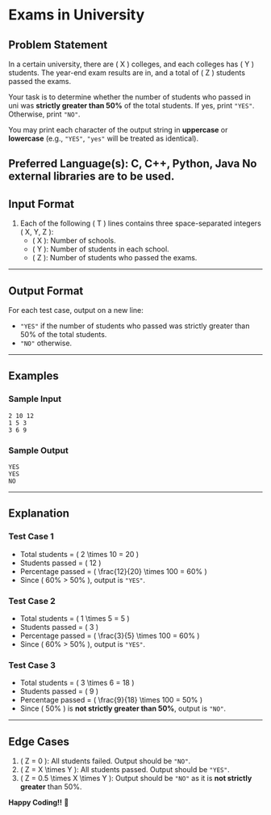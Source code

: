 # **Exams in University**

## **Problem Statement**

In a certain university, there are \( X \) colleges, and each colleges has \( Y \) students. The year-end exam results are in, and a total of \( Z \) students passed the exams.

Your task is to determine whether the number of students who passed in uni was **strictly greater than 50%** of the total students. If yes, print `"YES"`. Otherwise, print `"NO"`.

You may print each character of the output string in **uppercase** or **lowercase** (e.g., `"YES"`, `"yes"` will be treated as identical).

Preferred Language(s): C, C++, Python, Java
No external libraries are to be used.
---

## **Input Format**

1. Each of the following \( T \) lines contains three space-separated integers \( X, Y, Z \):
   - \( X \): Number of schools.
   - \( Y \): Number of students in each school.
   - \( Z \): Number of students who passed the exams.

---

## **Output Format**

For each test case, output on a new line:  
- `"YES"` if the number of students who passed was strictly greater than 50% of the total students.
- `"NO"` otherwise.

---

## **Examples**

### **Sample Input**
```
2 10 12
1 5 3
3 6 9
```

### **Sample Output**
```
YES
YES
NO
```

---

## **Explanation**

### **Test Case 1**  
- Total students = \( 2 \times 10 = 20 \)  
- Students passed = \( 12 \)  
- Percentage passed = \( \frac{12}{20} \times 100 = 60\% \)  
- Since \( 60\% > 50\% \), output is `"YES"`.

### **Test Case 2**  
- Total students = \( 1 \times 5 = 5 \)  
- Students passed = \( 3 \)  
- Percentage passed = \( \frac{3}{5} \times 100 = 60\% \)  
- Since \( 60\% > 50\% \), output is `"YES"`.

### **Test Case 3**  
- Total students = \( 3 \times 6 = 18 \)  
- Students passed = \( 9 \)  
- Percentage passed = \( \frac{9}{18} \times 100 = 50\% \)  
- Since \( 50\% \) is **not strictly greater than 50%**, output is `"NO"`.

---

## **Edge Cases**
1. \( Z = 0 \): All students failed. Output should be `"NO"`.
2. \( Z = X \times Y \): All students passed. Output should be `"YES"`.
3. \( Z = 0.5 \times X \times Y \): Output should be `"NO"` as it is **not strictly greater** than 50%.

**Happy Coding!!** 🚀
